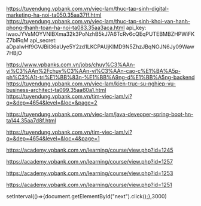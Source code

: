 https://tuyendung.vpbank.com.vn/viec-lam/thuc-tap-sinh-digital-marketing-ha-noi-ta050.35aa37ff.html
https://tuyendung.vpbank.com.vn/viec-lam/thuc-tap-sinh-khoi-van-hanh-phong-thanh-toan-ha-noi-ta083.35aa3aca.html
api_key: lwaoJYVsMOYVNIBXma32k3PoNzhB5kJ7A6TcRv6cQEqPUTEBMBZHPWiFKZ7bIRqM
api_secret: aDpaIwHf9GVJBiI36aUye5Y2zd1LKCPAUjKIMD9N5ZhzJBqNOJN6Jy09Waw7HBjO

https://www.vpbanks.com.vn/jobs/chuy%C3%AAn-vi%C3%AAn%2Fchuy%C3%AAn-vi%C3%AAn-cao-c%E1%BA%A5p-ph%C3%A1t-tri%E1%BB%83n-%E1%BB%A9ng-d%E1%BB%A5ng-backend
https://tuyendung.vpbank.com.vn/viec-lam/kien-truc-su-nghiep-vu-business-architect-ta099.35aa60a1.html
https://tuyendung.vpbank.com.vn/tim-viec-lam/vi?q=&dep=4654&level=&loc=&page=2


https://tuyendung.vpbank.com.vn/viec-lam/java-deveoper-spring-boot-hn-ta144.35aa7d8f.html

https://tuyendung.vpbank.com.vn/tim-viec-lam/vi?q=&dep=4654&level=&loc=4&page=1

https://academy.vpbank.com.vn/learning/course/view.php?id=1245

https://academy.vpbank.com.vn/learning/course/view.php?id=1257

https://academy.vpbank.com.vn/learning/course/view.php?id=1253

https://academy.vpbank.com.vn/learning/course/view.php?id=1251

setInterval(()=>{document.getElementById("next").click();},3000)
 
